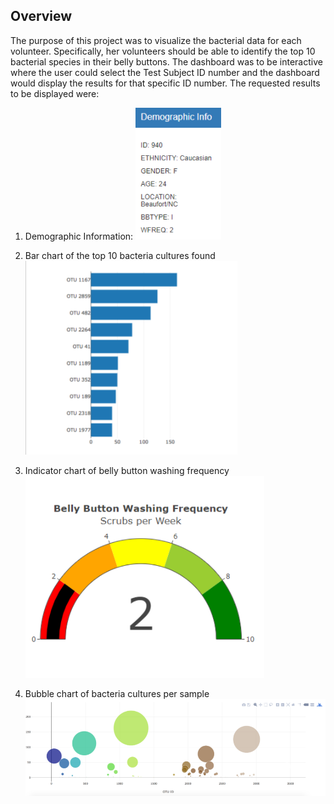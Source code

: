 ## Overview
The purpose of this project was to visualize the bacterial data for each volunteer. Specifically, her volunteers should be able to identify the top 10 bacterial species in their belly buttons. The dashboard was to be interactive where the user could select the Test Subject ID number and the dashboard would display the results for that specific ID number.  The requested results to be displayed were:

1. Demographic Information:
![Image1](https://github.com/Anuradha0/BellyButton/blob/main/Images/Demographic%20Info.png)

2. Bar chart of the top 10 bacteria cultures found
![Image2](https://github.com/Anuradha0/BellyButton/blob/main/Images/Bar%20Chart.png)

3. Indicator chart of belly button washing frequency
![Image3](https://github.com/Anuradha0/BellyButton/blob/main/Images/Guage%20Chart.png)

4. Bubble chart of bacteria cultures per sample
![Image4](https://github.com/Anuradha0/BellyButton/blob/main/Images/Bubble%20Chart.png)


